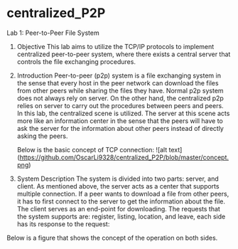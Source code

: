# centralized_P2P
Lab 1: Peer-to-Peer File System
1. Objective
	This lab aims to utilize the TCP/IP protocols to implement centralized peer-to-peer system, where there exists a central server that controls the file exchanging procedures.
	
2. Introduction
	Peer-to-peer (p2p) system is a file exchanging system in the sense that every host in the peer network can download the files from other peers while sharing the files they have. Normal p2p system does not always rely on server. On the other hand, the centralized p2p relies on server to carry out the procedures between peers and peers. In this lab, the centralized scene is utilized. The server at this scene acts more like an information center in the sense that the peers will have to ask the server for the information about other peers instead of directly asking the peers. 
	
	Below is the basic concept of TCP connection:
	![alt text] (https://github.com/OscarLi9328/centralized_P2P/blob/master/concept.png)
3. System Description 
	The system is divided into two parts: server, and client. As mentioned above, the server acts as a center that supports multiple connection. If a peer wants to download a file from other peers, it has to first connect to the server to get the information about the file. The client serves as an end-point for downloading. 
	The requests that the system supports are: register, listing, location, and leave, each side has its response to the request:


















Below is a figure that shows the concept of the operation on both sides.


